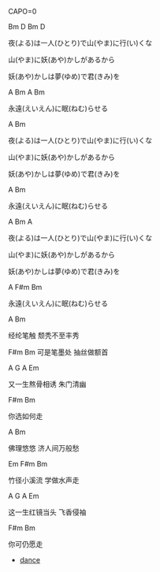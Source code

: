 CAPO=0

Bm           D             Bm       D

夜(よる)は一人(ひとり)で山(やま)に行(い)くな

山(やま)に妖(あや)かしがあるから

妖(あや)かしは夢(ゆめ)で君(きみ)を

A      Bm   A      Bm

永遠(えいえん)に眠(ねむ)らせる


A      Bm

夜(よる)は一人(ひとり)で山(やま)に行(い)くな

山(やま)に妖(あや)かしがあるから

妖(あや)かしは夢(ゆめ)で君(きみ)を

A      Bm

永遠(えいえん)に眠(ねむ)らせる

A  Bm  A

夜(よる)は一人(ひとり)で山(やま)に行(い)くな

山(やま)に妖(あや)かしがあるから

妖(あや)かしは夢(ゆめ)で君(きみ)を

A    F#m   Bm

永遠(えいえん)に眠(ねむ)らせる

   A         Bm

经纶笔触 颓秃不至丰秀


 F#m    Bm
可是笔墨处 抽丝做额首

A   G   A  Em

又一生熬骨相诱 朱门清幽

 F#m  Bm

你选如何走

A         Bm

佛理悠悠 济人间万般愁

Em F#m    Bm

竹径小溪流 学做水声走

A G A  Em

这一生红镜当头 飞香侵袖

F#m Bm

你可仍愿走

* [dance](https://www.bilibili.com/video/BV1Zx411k73j/)
